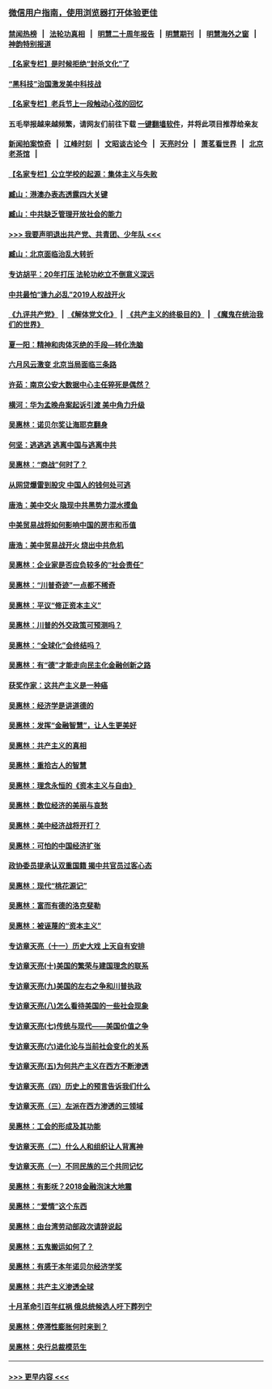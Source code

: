 ### [微信用户指南，使用浏览器打开体验更佳](https://github.com/gfw-breaker/banned-news1/blob/master/indexes/wechat-guide.md?t=0)
#### [禁闻热榜](热点新闻.md?t=0)  &nbsp;&nbsp;|&nbsp;&nbsp; [法轮功真相](https://github.com/gfw-breaker/truth/blob/master/README.md?t=0) &nbsp;&nbsp;|&nbsp;&nbsp; [明慧二十周年报告](https://github.com/gfw-breaker/mh-reports/blob/master/README.md?t=0) &nbsp;&nbsp;|&nbsp;&nbsp;[明慧期刊](https://github.com/gfw-breaker/mh-qikan) &nbsp;&nbsp;|&nbsp;&nbsp; [明慧海外之窗](https://github.com/gfw-breaker/mh-news/blob/master/README.md?t=0) &nbsp;&nbsp;|&nbsp;&nbsp; [神韵特别报道](https://github.com/gfw-breaker/mh-news/blob/master/shenyun.md?t=0)
#### [【名家专栏】是时候拒绝“封杀文化”了](../pages/nsc423/n11814093.md?t=02100011) 
#### [“黑科技”治国激发美中科技战](../pages/nsc423/n11638056.md?t=02100011) 
#### [【名家专栏】老兵节上一段触动心弦的回忆](../pages/nsc423/n11646016.md?t=02100011) 
#### 五毛举报越来越频繁，请网友们前往下载 [一键翻墙软件](https://github.com/gfw-breaker/ssr-accounts)，并将此项目推荐给亲友
#### [新闻拍案惊奇](https://github.com/gfw-breaker/banned-news1/blob/master/pages/link4.md) &nbsp;&nbsp;|&nbsp;&nbsp; [江峰时刻](https://github.com/gfw-breaker/banned-news1/blob/master/pages/link4.md) &nbsp;&nbsp;|&nbsp;&nbsp; [文昭谈古论今](https://github.com/gfw-breaker/banned-news1/blob/master/pages/link4.md) &nbsp;&nbsp;|&nbsp;&nbsp; [天亮时分](https://github.com/gfw-breaker/banned-news1/blob/master/pages/link4.md) &nbsp;&nbsp;|&nbsp;&nbsp; [萧茗看世界](https://github.com/gfw-breaker/banned-news1/blob/master/pages/link4.md) &nbsp;&nbsp;|&nbsp;&nbsp; [北京老茶馆](https://github.com/gfw-breaker/banned-news1/blob/master/pages/link4.md) &nbsp;&nbsp;|&nbsp;&nbsp; 
#### [【名家专栏】公立学校的起源：集体主义与失败](../pages/nsc423/n11601833.md?t=02100011) 
#### [臧山：港澳办表态透露四大关键](../pages/nsc423/n11421628.md?t=02100011) 
#### [臧山：中共缺乏管理开放社会的能力](../pages/nsc423/n11407457.md?t=02100011) 
#### [>>> 我要声明退出共产党、共青团、少年队 <<<](https://github.com/begood0513/goodnews/blob/master/quit/letter.md) 
#### [臧山：北京面临治乱大转折](../pages/nsc423/n11406895.md?t=02100011) 
#### [专访胡平：20年打压 法轮功屹立不倒意义深远](../pages/nsc423/n11398800.md?t=02100011) 
#### [中共最怕“逢九必乱”2019人权战开火](../pages/nsc423/n11385248.md?t=02100011) 
#### [《九评共产党》](https://github.com/begood0513/9ping.md/blob/master/README.md) &nbsp;|&nbsp; [《解体党文化》](../../../../jtdwh.md/blob/master/README.md)  &nbsp;|&nbsp; [《共产主义的终极目的》](../../../../gczydzjmd.md/blob/master/README.md) &nbsp;|&nbsp; [《魔鬼在统治我们的世界》](../../../../mgztzwmdsj.md/blob/master/README.md) 
#### [夏一阳：精神和肉体灭绝的手段—转化洗脑](../pages/nsc423/n11368250.md?t=02100011) 
#### [六月风云激变 北京当局面临三条路](../pages/nsc423/n11313668.md?t=02100011) 
#### [许茹：南京公安大数据中心主任猝死是偶然？](../pages/nsc423/n11064744.md?t=02100011) 
#### [横河：华为孟晚舟案起诉引渡 美中角力升级](../pages/nsc423/n11027230.md?t=02100011) 
#### [吴惠林：诺贝尔奖让海耶克翻身](../pages/nsc423/n10890049.md?t=02100011) 
#### [何坚：逃逃逃 逃离中国与逃离中共](../pages/nsc423/n10592891.md?t=02100011) 
#### [吴惠林：“商战”何时了？](../pages/nsc423/n10573558.md?t=02100011) 
#### [从网贷爆雷到股灾 中国人的钱何处可逃](../pages/nsc423/n10572800.md?t=02100011) 
#### [唐浩：美中交火 隐现中共黑势力混水摸鱼](../pages/nsc423/n10544040.md?t=02100011) 
#### [中美贸易战将如何影响中国的房市和币值](../pages/nsc423/n10543697.md?t=02100011) 
#### [唐浩：美中贸易战开火 烧出中共危机](../pages/nsc423/n10540126.md?t=02100011) 
#### [吴惠林：企业家是否应负较多的“社会责任”](../pages/nsc423/n10535022.md?t=02100011) 
#### [吴惠林：“川普奇迹”一点都不稀奇](../pages/nsc423/n10512808.md?t=02100011) 
#### [吴惠林：平议“修正资本主义”](../pages/nsc423/n10495724.md?t=02100011) 
#### [吴惠林：川普的外交政策可预测吗？](../pages/nsc423/n10462387.md?t=02100011) 
#### [吴惠林：“全球化”会终结吗？](../pages/nsc423/n10452838.md?t=02100011) 
#### [吴惠林：有“德”才能走向民主化金融创新之路](../pages/nsc423/n10432292.md?t=02100011) 
#### [获奖作家：这共产主义是一种癌](../pages/nsc423/n10431541.md?t=02100011) 
#### [吴惠林：经济学是讲道德的](../pages/nsc423/n10398014.md?t=02100011) 
#### [吴惠林：发挥“金融智慧”，让人生更美好](../pages/nsc423/n10375019.md?t=02100011) 
#### [吴惠林：共产主义的真相](../pages/nsc423/n10351394.md?t=02100011) 
#### [吴惠林：重拾古人的智慧](../pages/nsc423/n10337691.md?t=02100011) 
#### [吴惠林：理念永恒的《资本主义与自由》](../pages/nsc423/n10316274.md?t=02100011) 
#### [吴惠林：数位经济的美丽与哀愁](../pages/nsc423/n10292946.md?t=02100011) 
#### [吴惠林：美中经济战将开打？](../pages/nsc423/n10258825.md?t=02100011) 
#### [吴惠林：可怕的中国经济扩张](../pages/nsc423/n10219147.md?t=02100011) 
#### [政协委员提承认双重国籍 揭中共官员过客心态](../pages/nsc423/n10208809.md?t=02100011) 
#### [吴惠林：现代“桃花源记”](../pages/nsc423/n10185234.md?t=02100011) 
#### [吴惠林：富而有德的洛克斐勒](../pages/nsc423/n10142264.md?t=02100011) 
#### [吴惠林：被诬蔑的“资本主义”](../pages/nsc423/n10124816.md?t=02100011) 
#### [专访章天亮（十一）历史大戏 上天自有安排](../pages/nsc423/n10094905.md?t=02100011) 
#### [专访章天亮(十)美国的繁荣与建国理念的联系](../pages/nsc423/n10094899.md?t=02100011) 
#### [专访章天亮(九)美国的左右之争和川普执政](../pages/nsc423/n10094889.md?t=02100011) 
#### [专访章天亮(八)怎么看待美国的一些社会现象](../pages/nsc423/n10094857.md?t=02100011) 
#### [专访章天亮(七)传统与现代——美国价值之争](../pages/nsc423/n10093140.md?t=02100011) 
#### [专访章天亮(六)进化论与当前社会变化的关系](../pages/nsc423/n10092036.md?t=02100011) 
#### [专访章天亮(五)为何共产主义在西方不断渗透](../pages/nsc423/n10083620.md?t=02100011) 
#### [专访章天亮（四）历史上的预言告诉我们什么](../pages/nsc423/n10083606.md?t=02100011) 
#### [专访章天亮（三）左派在西方渗透的三领域](../pages/nsc423/n10081115.md?t=02100011) 
#### [吴惠林：工会的形成及其功能](../pages/nsc423/n10080633.md?t=02100011) 
#### [专访章天亮（二）什么人和组织让人背离神](../pages/nsc423/n10076637.md?t=02100011) 
#### [专访章天亮（一）不同民族的三个共同记忆](../pages/nsc423/n10074188.md?t=02100011) 
#### [吴惠林：有影呒？2018金融泡沫大地震](../pages/nsc423/n10040534.md?t=02100011) 
#### [吴惠林：“爱情”这个东西](../pages/nsc423/n10019423.md?t=02100011) 
#### [吴惠林：由台湾劳动部政次请辞说起](../pages/nsc423/n9979679.md?t=02100011) 
#### [吴惠林：五鬼搬运如何了？](../pages/nsc423/n9925338.md?t=02100011) 
#### [吴惠林：有感于本年诺贝尔经济学奖](../pages/nsc423/n9871883.md?t=02100011) 
#### [吴惠林：共产主义渗透全球](../pages/nsc423/n9812748.md?t=02100011) 
#### [十月革命引百年红祸 俄总统候选人吁下葬列宁](../pages/nsc423/n9810182.md?t=02100011) 
#### [吴惠林：停滞性膨胀何时来到？](../pages/nsc423/n9764136.md?t=02100011) 
#### [吴惠林：央行总裁模范生](../pages/nsc423/n9728134.md?t=02100011) 

----
#### [ >>> 更早内容 <<< ](../indexes/nsc423-earlier.md)
